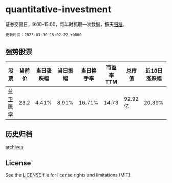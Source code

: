 # quantitative-investment

证券交易日，9:00-15:00，每半时抓取一次数据，按天[归档](archives)。

`更新时间：2023-03-30 15:02:22 +0800`

## 强势股票

|股票|当前价|当日涨跌幅|当日振幅|当日换手率|市盈率TTM|总市值|近10日涨跌幅|
|----|----|----|----|----|----|----|----|
|[兰卫医学](https://xueqiu.com/S/SZ301060)|23.2|4.41%|8.91%|16.71%|14.73|92.92亿|20.39%|

## 历史归档

[archives](archives)

## License

See the [LICENSE](LICENSE) file for license rights and limitations (MIT).